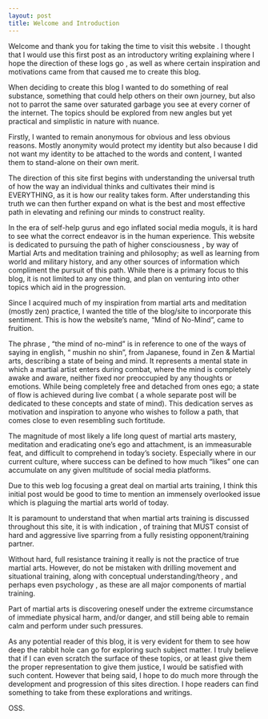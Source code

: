 ```yaml
---
layout: post
title: Welcome and Introduction
---
```


   Welcome and thank you for taking the time to visit this website .   I thought that I would use this first post as an introductory writing explaining where I hope the direction of these logs go , as well as where certain inspiration and motivations came from that caused me to create this blog. 
   
   When deciding to create this blog I wanted to do something of real substance, something that could help others on their own journey, but also not to parrot the same over saturated garbage you see at every corner of the internet. The topics should be explored from new angles but yet practical and simplistic in nature with nuance. 
   
   Firstly, I wanted to remain anonymous for obvious and less obvious reasons.  Mostly anonymity would protect my identity but also because I did not want my identity to be attached to the words and content, I wanted them to stand-alone on their own merit. 
   
   The direction of this site first begins with understanding the universal truth of how the way an individual thinks and cultivates their mind is EVERYTHING, as it is how our reality takes form.  After understanding this truth we can then further expand on what is the best and most effective path in elevating and refining our minds to construct reality.
   
   In the era of self-help gurus and ego inflated social media moguls, it is hard to see what the correct endeavor is in the human experience.  This website is dedicated to pursuing the path of higher consciousness , by way of Martial Arts and meditation training and philosophy; as well as learning from world and military history, and any other sources of information which compliment the pursuit of this path.  While there is a primary focus to this blog, it is not limited to any one thing, and plan on venturing into other topics which aid in the progression.
   
   Since I acquired much of my inspiration from martial arts and meditation (mostly zen) practice,  I wanted the title of the blog/site to incorporate this sentiment.  This is how the website’s name, “Mind of No-Mind”, came to fruition. 
   
   The phrase , “the mind of no-mind” is in reference to one of the ways of saying in english, “ mushin no shin”, from Japanese, found in Zen & Martial arts, describing a state of being and mind.  It represents a mental state in which a martial artist enters during combat, where the mind is completely awake and aware, neither fixed nor preoccupied by any thoughts or emotions.  While being completely free and detached from ones ego; a state of flow is achieved during live combat  ( a whole separate post will be dedicated to these concepts and state of mind).   This dedication serves as motivation and inspiration to anyone who wishes to follow a path, that comes close to even resembling such fortitude.
   
   The magnitude of most likely a life long quest of martial arts mastery, meditation and eradicating one’s ego and attachment, is an immeasurable feat, and difficult to comprehend in today’s society.  Especially where in our current culture, where success can be defined to how much “likes” one can accumulate on any given multitude of social media platforms. 
   
   Due to this web log focusing a great deal on martial arts training,  I think this initial post would be good to time to mention an immensely overlooked issue which is plaguing the martial arts world of today.
   
   It is paramount to understand that when martial arts training is discussed throughout this site, it is with indication , of training that MUST consist of hard and aggressive live sparring from a fully resisting opponent/training partner.
   
   Without hard, full resistance training it really is not the practice of true martial arts.  However, do not be mistaken with drilling movement and situational training, along with conceptual understanding/theory , and perhaps even psychology , as these are all major components of martial training.
   
   Part of martial arts is discovering oneself under the extreme circumstance of immediate physical harm, and/or danger, and still being able to remain calm and perform under such pressures.
   
   As any potential reader of this blog, it is very evident for them to see how deep the rabbit hole can go for exploring such subject matter.  I truly believe that if I can even scratch the surface of these topics, or at least give them the proper representation to give them justice,  I would be satisfied with such content.  However that being said,  I hope to do much more through the development and progression of this sites direction.  I hope readers can find something to take from these explorations and writings.  
   
   
 OSS.













